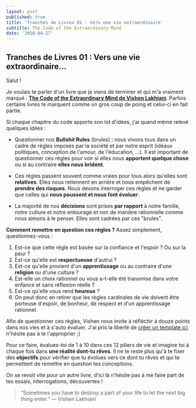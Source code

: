 ```yaml
---
layout: post
published: true
title: 'Tranches de Livres 01 : Vers une vie extraordinaire'
subtitle: The Code of the Extraordinary Mind
date: '2018-04-27'
---
```

## Tranches de Livres 01 : Vers une vie extraordinaire...

Salut  !

Je voulais te parler d'un livre que je viens de terminer et qui m'a vraiment marqué : **[The Code of the Extraordinary Mind de Vishen Lakhiani](https://amzn.to/2r3MLlg)**. Parfois certains livres te marquent comme un gros coup de poing et celui-ci en fait partie.

Si chaque chapitre du code apporte son lot d'idées, j'ai quand même relevé quelques idées :

- Questionner nos **Bullshit Rules** (brules) : nous vivons tous dans un cadre de règles imposés par la société et par notre esprit (idéaux politiques, conception de l'amour, de l'éducation, ...). Il est important de questionner ces règles pour voir si elles nous **apportent quelque chose** ou si au contraire **elles nous brident**.

- Ces règles passent souvent comme vraies pour tous alors qu'elles sont **relatives**. Elles nous retiennent en arrière et nous empêchent de **prendre des risques**. Nous devons interroger ces règles et ne garder que celles qui **nous poussent et nous font évoluer**.

- La majorité de nos **décisions** sont prises **par rapport** à notre famille, notre culture et notre entourage et non de manière rationnelle comme nous aimons à le penser. Elles sont cadrées par ces "brules".

**Comment remettre en question ces règles ?** Assez simplement, questionnez-vous :

1. Est-ce que cette règle est basée sur la confiance et l'espoir ? Ou sur la peur ?
2. Est-ce qu'elle est **respectueuse** d'autrui ?
3. Est-ce qu'elle provient d'un **apprentissage** ou au contraire d'une **religion** ou d'une culture ? 
4. Est-elle un choix rationnel ou vous a-t-elle été transmise dans votre enfance et sans réflexion réelle ?
5. Est-ce qu'elle vous rend **heureux** ?
6. On peut donc en retirer que les règles cardinales de vie doivent être porteuse d'espoir, de bonheur, de respect et d'un apprentissage rationnel.

Afin de questionner ces règles, Vishen nous invite à réfléchir à douze points dans nos vies et à s'auto évaluer. J'ai pris la liberté de [créer un template ici](https://docs.google.com/spreadsheets/d/1JGvHwgAGgxySrdrwyLK8I3ZRc_tQvRKTb3Lbo9sGJys/edit?usp=sharing), n'hésite pas à te l'approprier ;)

Pour ce faire, évalues-toi de 1 à 10 dans ces 12 piliers de vie et imagine toi à chaque fois dans **une réalité dont-tu rêves**. Il ne te reste plus qu'à te fixer des **objectifs** pour vérifier que tu évolues vers ce dont tu rêves et qui te permettent de remettre en question tes conceptions.

On se revoit vite pour un autre livre, d'ici là n'hésite pas à me faire part de tes essais, interrogations, découvertes !

> “Sometimes you have to destroy a part of your life to let the next big thing enter.”
— Vishen Lakhiani
